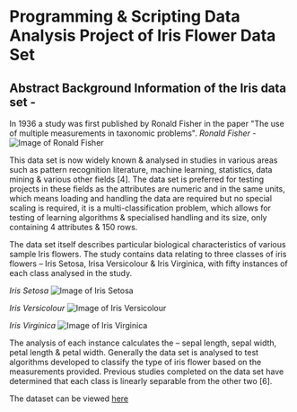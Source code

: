 # Programming & Scripting Data Analysis Project of Iris Flower Data Set

## Abstract Background Information of the Iris data set - 

In 1936 a study was first published by Ronald Fisher in the paper "The use of multiple measurements in taxonomic problems". 
*Ronald Fisher -* 
![Image of Ronald Fisher](https://upload.wikimedia.org/wikipedia/commons/4/46/R._A._Fischer.jpg)

This data set is now widely known & analysed in studies in various areas such as pattern recognition literature, machine learning, statistics, data mining & various other fields [4]. The data set is preferred for testing projects in these fields as the attributes are numeric and in the same units, which means loading and handling the data are required but no special scaling is required, it is a multi-classification problem, which allows for testing of learning algorithms & specialised handling and its size, only containing 4 attributes & 150 rows.

The data set itself describes particular biological characteristics of various sample Iris flowers. The study contains data relating to three classes of iris flowers – Iris Setosa, Irisa Versicolour & Iris Virginica, with fifty instances of each class analysed in the study. 

*Iris Setosa*
![Image of Iris Setosa](https://upload.wikimedia.org/wikipedia/commons/5/56/Kosaciec_szczecinkowaty_Iris_setosa.jpg)

*Iris Versicolour*
![*Image of Iris Versicolour*](https://upload.wikimedia.org/wikipedia/commons/4/41/Iris_versicolor_3.jpg)

*Iris Virginica*
![*Image of Iris Virginica*](https://upload.wikimedia.org/wikipedia/commons/9/9f/Iris_virginica.jpg)

The analysis of each instance calculates the – sepal length, sepal width, petal length & petal width. Generally the data set is analysed to test algorithms developed to classify the type of iris flower based on the measurements provided. Previous studies completed on the data set have determined that each class is linearly separable from the other two [6]. 

The dataset can be viewed [here](https://archive.ics.uci.edu/ml/datasets/iris)
